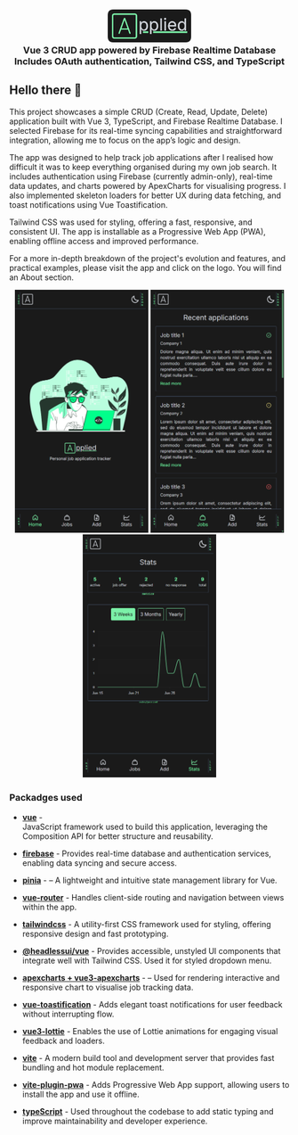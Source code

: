 <h3 align="center">
  <a href="https://andrasapplied.netlify.app/" target="_blank" rel="noopener noreferrer">
  <img src="https://github.com/AndrasE/raw-readme/blob/7a93175c63780473dfa44e00cbd97021d55e5d90/logo/applied-readme.png" width="150">
  </a>
  <br>
  Vue 3 CRUD app powered by Firebase Realtime Database
  <br>
Includes OAuth authentication, Tailwind CSS, and TypeScript
</h3>

## Hello there 👋

This project showcases a simple CRUD (Create, Read, Update, Delete) application built with Vue 3, TypeScript, and Firebase Realtime Database. I selected Firebase for its real-time syncing capabilities and straightforward integration, allowing me to focus on the app’s logic and design.

The app was designed to help track job applications after I realised how difficult it was to keep everything organised during my own job search. It includes authentication using Firebase (currently admin-only), real-time data updates, and charts powered by ApexCharts for visualising progress. I also implemented skeleton loaders for better UX during data fetching, and toast notifications using Vue Toastification.

Tailwind CSS was used for styling, offering a fast, responsive, and consistent UI. The app is installable as a Progressive Web App (PWA), enabling offline access and improved performance.

For a more in-depth breakdown of the project's evolution and features, and practical examples, please visit the app and click on the logo. You will find an About section.

<div align="center">
<img src="https://github.com/AndrasE/raw-readme/blob/a680ed99ff9a58fa3248fbd5b9bb89a1a192cafe/thumbs/applied_1.png" width="240">
<img src="https://github.com/AndrasE/raw-readme/blob/a680ed99ff9a58fa3248fbd5b9bb89a1a192cafe/thumbs/applied_2.png" width="240">
<img src="https://github.com/AndrasE/raw-readme/blob/a680ed99ff9a58fa3248fbd5b9bb89a1a192cafe/thumbs/applied_3.png" width="240">
</div>

### Packadges used

- **[vue](https://vuejs.org/)** -  
  JavaScript framework used to build this application, leveraging the Composition API for better structure and reusability.

- **[firebase](https://firebase.google.com/docs/web/setup)** -  Provides real-time database and authentication services, enabling data syncing and secure access.

- **[pinia](https://pinia.vuejs.org/)** -   – A lightweight and intuitive state management library for Vue.

- **[vue-router](https://router.vuejs.org/)** - Handles client-side routing and navigation between views within the app.

- **[tailwindcss](https://tailwindcss.com/)** - A utility-first CSS framework used for styling, offering responsive design and fast prototyping.

- **[@headlessui/vue](https://headlessui.com/)** - Provides accessible, unstyled UI components that integrate well with Tailwind CSS. Used it for styled dropdown menu.

- **[apexcharts + vue3-apexcharts](http://apexcharts.com/)** - – Used for rendering interactive and responsive chart to visualise job tracking data.

- **[vue-toastification](https://vue-toastification.maronato.dev/)** - Adds elegant toast notifications for user feedback without interrupting flow.

- **[vue3-lottie](https://www.npmjs.com/package/vue3-lottie)** -
 Enables the use of Lottie animations for engaging visual feedback and loaders.

- **[vite](https://vite.dev/)** - A modern build tool and development server that provides fast bundling and hot module replacement.

- **[vite-plugin-pwa](https://vite-pwa-org.netlify.app/)** - Adds Progressive Web App support, allowing users to install the app and use it offline.

- **[typeScript](https://www.typescriptlang.org/)** - Used throughout the codebase to add static typing and improve maintainability and developer experience.
